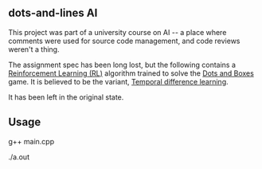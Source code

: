 dots-and-lines AI
----

This project was part of a university course on AI -- a place where comments were used for source code management, and code reviews weren't a thing.

The assignment spec has been long lost, but the following contains a [Reinforcement Learning (RL)](https://en.wikipedia.org/wiki/Reinforcement_learning) algorithm trained to solve the [Dots and Boxes](https://en.wikipedia.org/wiki/Dots_and_Boxes) game.  It is believed to be the variant, [Temporal difference learning](https://en.wikipedia.org/wiki/Temporal_difference_learning).

It has been left in the original state.


Usage
------

g++ main.cpp

./a.out

